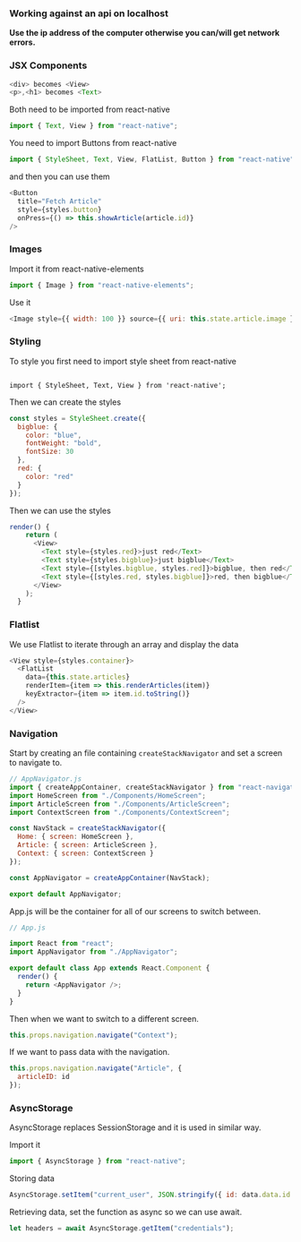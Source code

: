 ### Working against an api on localhost

**Use the ip address of the computer otherwise you can/will get network errors.**

### JSX Components

```js
<div> becomes <View>
<p>,<h1> becomes <Text>
```

Both need to be imported from react-native

```js
import { Text, View } from "react-native";
```

You need to import Buttons from react-native

```js
import { StyleSheet, Text, View, FlatList, Button } from "react-native";
```

and then you can use them

```js
<Button
  title="Fetch Article"
  style={styles.button}
  onPress={() => this.showArticle(article.id)}
/>
```

### Images

Import it from react-native-elements

```js
import { Image } from "react-native-elements";
```

Use it

```js
<Image style={{ width: 100 }} source={{ uri: this.state.article.image }} />
```

### Styling

To style you first need to import style sheet from react-native

```

import { StyleSheet, Text, View } from 'react-native';

```

Then we can create the styles

```js
const styles = StyleSheet.create({
  bigblue: {
    color: "blue",
    fontWeight: "bold",
    fontSize: 30
  },
  red: {
    color: "red"
  }
});
```

Then we can use the styles

```js
render() {
    return (
      <View>
        <Text style={styles.red}>just red</Text>
        <Text style={styles.bigblue}>just bigblue</Text>
        <Text style={[styles.bigblue, styles.red]}>bigblue, then red</Text>
        <Text style={[styles.red, styles.bigblue]}>red, then bigblue</Text>
      </View>
    );
  }
```

### Flatlist

We use Flatlist to iterate through an array and display the data

```js
<View style={styles.container}>
  <FlatList
    data={this.state.articles}
    renderItem={item => this.renderArticles(item)}
    keyExtractor={item => item.id.toString()}
  />
</View>
```

### Navigation

Start by creating an file containing `createStackNavigator` and set a screen to navigate to.

```js
// AppNavigator.js
import { createAppContainer, createStackNavigator } from "react-navigation";
import HomeScreen from "./Components/HomeScreen";
import ArticleScreen from "./Components/ArticleScreen";
import ContextScreen from "./Components/ContextScreen";

const NavStack = createStackNavigator({
  Home: { screen: HomeScreen },
  Article: { screen: ArticleScreen },
  Context: { screen: ContextScreen }
});

const AppNavigator = createAppContainer(NavStack);

export default AppNavigator;
```

App.js will be the container for all of our screens to switch between.

```js
// App.js

import React from "react";
import AppNavigator from "./AppNavigator";

export default class App extends React.Component {
  render() {
    return <AppNavigator />;
  }
}
```

Then when we want to switch to a different screen.

```js
this.props.navigation.navigate("Context");
```

If we want to pass data with the navigation.

```js
this.props.navigation.navigate("Article", {
  articleID: id
});
```

### AsyncStorage

AsyncStorage replaces SessionStorage and it is used in similar way.

Import it

```js
import { AsyncStorage } from "react-native";
```

Storing data

```js
AsyncStorage.setItem("current_user", JSON.stringify({ id: data.data.id }));
```

Retrieving data, set the function as async so we can use await.

```js
let headers = await AsyncStorage.getItem("credentials");
```
